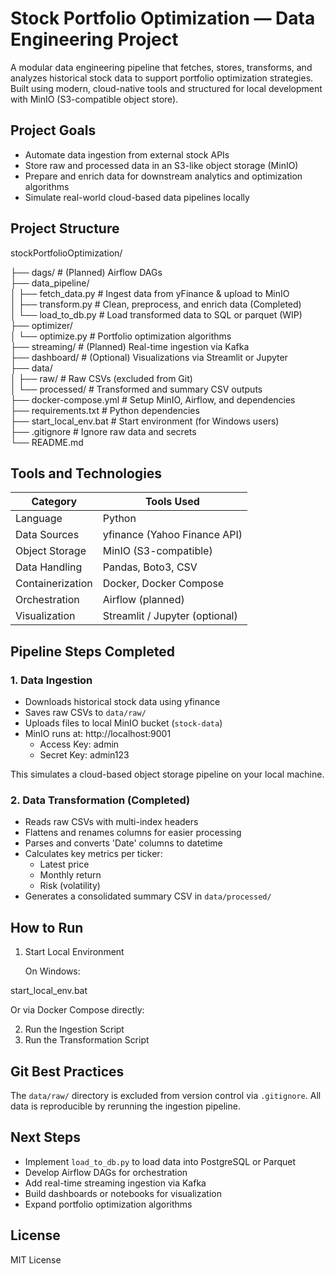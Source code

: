 # Stock Portfolio Optimization — Data Engineering Project

A modular data engineering pipeline that fetches, stores, transforms, and analyzes historical stock data to support portfolio optimization strategies. Built using modern, cloud-native tools and structured for local development with MinIO (S3-compatible object store).

## Project Goals

- Automate data ingestion from external stock APIs  
- Store raw and processed data in an S3-like object storage (MinIO)  
- Prepare and enrich data for downstream analytics and optimization algorithms  
- Simulate real-world cloud-based data pipelines locally  

## Project Structure

stockPortfolioOptimization/

├── dags/                     # (Planned) Airflow DAGs  
├── data_pipeline/  
│   ├── fetch_data.py         # Ingest data from yFinance & upload to MinIO  
│   ├── transform.py          # Clean, preprocess, and enrich data (Completed)  
│   └── load_to_db.py         # Load transformed data to SQL or parquet (WIP)  
├── optimizer/  
│   └── optimize.py           # Portfolio optimization algorithms  
├── streaming/                # (Planned) Real-time ingestion via Kafka  
├── dashboard/                # (Optional) Visualizations via Streamlit or Jupyter  
├── data/  
│   ├── raw/                  # Raw CSVs (excluded from Git)  
│   └── processed/            # Transformed and summary CSV outputs  
├── docker-compose.yml        # Setup MinIO, Airflow, and dependencies  
├── requirements.txt          # Python dependencies  
├── start_local_env.bat       # Start environment (for Windows users)  
├── .gitignore                # Ignore raw data and secrets  
└── README.md  

## Tools and Technologies

Category        | Tools Used
----------------|--------------------------
Language        | Python
Data Sources    | yfinance (Yahoo Finance API)
Object Storage  | MinIO (S3-compatible)
Data Handling   | Pandas, Boto3, CSV
Containerization| Docker, Docker Compose
Orchestration   | Airflow (planned)
Visualization   | Streamlit / Jupyter (optional)

## Pipeline Steps Completed

### 1. Data Ingestion

- Downloads historical stock data using yfinance  
- Saves raw CSVs to `data/raw/`  
- Uploads files to local MinIO bucket (`stock-data`)  
- MinIO runs at: http://localhost:9001  
  - Access Key: admin  
  - Secret Key: admin123  

This simulates a cloud-based object storage pipeline on your local machine.

### 2. Data Transformation (Completed)

- Reads raw CSVs with multi-index headers  
- Flattens and renames columns for easier processing  
- Parses and converts 'Date' columns to datetime  
- Calculates key metrics per ticker:  
  - Latest price  
  - Monthly return  
  - Risk (volatility)  
- Generates a consolidated summary CSV in `data/processed/`

## How to Run

1. Start Local Environment

   On Windows:

start_local_env.bat

Or via Docker Compose directly:

2. Run the Ingestion Script
3. Run the Transformation Script

## Git Best Practices

The `data/raw/` directory is excluded from version control via `.gitignore`. All data is reproducible by rerunning the ingestion pipeline.

## Next Steps

- Implement `load_to_db.py` to load data into PostgreSQL or Parquet  
- Develop Airflow DAGs for orchestration  
- Add real-time streaming ingestion via Kafka  
- Build dashboards or notebooks for visualization  
- Expand portfolio optimization algorithms  

## License

MIT License
